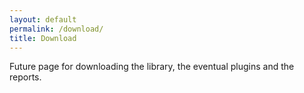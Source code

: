 ```yaml
---
layout: default
permalink: /download/
title: Download
---
```


Future page for downloading the library, the eventual plugins and the reports.
